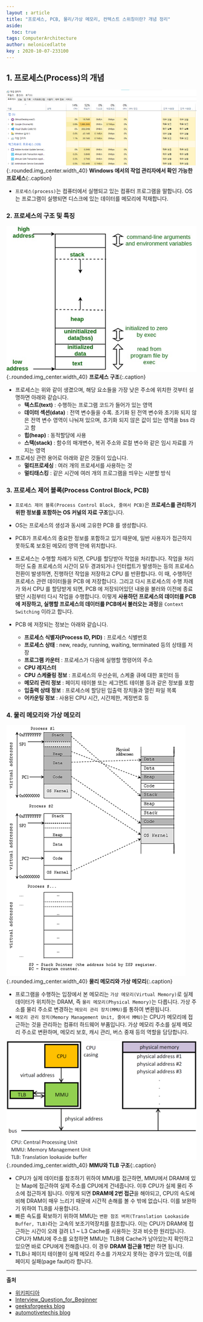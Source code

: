 ```yaml
---
layout : article
title: "프로세스, PCB, 물리/가상 메모리, 컨텍스트 스위칭이란? 개념 정리"
aside:
  toc: true
tags: ComputerArchitecture
author: melonicedlatte  
key : 2020-10-07-233100
---     
```


## 1. 프로세스(Process)의 개념

![image](/assets/images/202010/windows_process.png){:.rounded.img_center.width_40}
**Windows 에서의 작업 관리자에서 확인 가능한 프로세스**{:.caption}

- `프로세스(process)`는 컴퓨터에서 실행되고 있는 컴퓨터 프로그램을 말합니다. OS는 프로그램이 실행되면 디스크에 있는 데이터를 메모리에 적재합니다.

### 2. 프로세스의 구조 및 특징

![image](/assets/images/202010/memoryLayoutC.jpg){:.rounded.img_center.width_40}
**프로세스 구조**{:.caption}

- 프로세스는 위와 같이 생겼으며, 해당 요소들을 가장 낮은 주소에 위치한 것부터 설명하면 아래와 같습니다.
  - **텍스트(text)** : 수행하는 프로그램 코드가 들어가 있는 영역
  - **데이터 섹션(data)** : 전역 변수들을 수록. 초기화 된 전역 변수와 초기화 되지 않은 전역 변수 영역이 나눠져 있으며, 초기화 되지 않은 값이 있는 영역을 bss 라고 함
  - **힙(heap)** : 동적할당에 사용
  - **스택(stack)** : 함수의 매개변수, 복귀 주소와 로컬 변수와 같은 임시 자료를 가지는 영역
- 프로세싱 관련 용어로 아래와 같은 것들이 있습니다.
  - **멀티프로세싱** : 여러 개의 프로세서를 사용하는 것
  - **멀티태스킹** : 같은 시간에 여러 개의 프로그램을 띄우는 시분할 방식

### 3. 프로세스 제어 블록(Process Control Block, PCB)

- `프로세스 제어 블록(Process Control Block, 줄여서 PCB)`은 **프로세스를 관리하기 위한 정보를 포함하는 OS 커널의 자료 구조**입니다.
- OS는 프로세스의 생성과 동시에 고유한 PCB 를 생성합니다.
- PCB가 프로세스의 중요한 정보를 포함하고 있기 때문에, 일반 사용자가 접근하지 못하도록 보호된 메모리 영역 안에 위치합니다.
- 프로세스는 수행할 차례가 되면, CPU를 할당받아 작업을 처리합니다. 작업을 처리하던 도중 프로세스의 시간이 모두 경과되거나 인터럽트가 발생하는 등의 프로세스 전환이 발생하면, 진행하던 작업을 저장하고 CPU 를 반환합니다. 이 때, 수행하던 프로세스 관련 데이터들을 PCB 에 저장합니다. 그리고 다시 프로세스의 수행 차례가 와서 CPU 를 할당받게 되면, PCB 에 저장되어있던 내용을 불러와 이전에 종료됐던 시점부터 다시 작업을 수행합니다. 이렇게 **사용하던 프로세스의 데이터를 PCB에 저장하고, 실행할 프로세스의 데이터를 PCB에서 불러오는 과정**을 `Context Switching` 이라고 합니다.

- PCB 에 저장되는 정보는 아래와 같습니다.
  - **프로세스 식별자(Process ID, PID)** : 프로세스 식별번호
  - **프로세스 상태** : new, ready, running, waiting, terminated 등의 상태를 저장
  - **프로그램 카운터** : 프로세스가 다음에 실행할 명령어의 주소
  - **CPU 레지스터**
  - **CPU 스케쥴링 정보** : 프로세스의 우선순위, 스케줄 큐에 대한 포인터 등
  - **메모리 관리 정보** : 페이지 테이블 또는 세그먼트 테이블 등과 같은 정보를 포함
  - **입출력 상태 정보** : 프로세스에 할당된 입출력 장치들과 열린 파일 목록
  - **어카운팅 정보** : 사용된 CPU 시간, 시간제한, 계정번호 등

### 4. 물리 메모리와 가상 메모리

![image](/assets/images/202010/ccompilerlinker007.png){:.rounded.img_center.width_40}
**물리 메모리와 가상 메모리**{:.caption}

- 프로그램을 수행하는 입장에서 본 메모리는 `가상 메모리(Virtual Memory)`로 실제 데이터가 위치하는 DRAM, 즉 `물리 메모리(Physical Memory)`는 다릅니다. 가상 주소를 물리 주소로 변경하는 `메모리 관리 장치(MMU)`를 통하여 변환됩니다.
- `메모리 관리 장치(Memory Management Unit, 줄여서 MMU)`는 CPU가 메모리에 접근하는 것을 관리하는 컴퓨터 하드웨어 부품입니다. 가상 메모리 주소를 실제 메모리 주소로 변환하며, 메모리 보호, 캐시 관리, 버스 중재 등의 역할을 담당합니다.

![image](/assets/images/202010/MMU_principle_updated.png){:.rounded.img_center.width_40}
**MMU와 TLB 구조**{:.caption}

- CPU가 실제 데이터를 참조하기 위하여 MMU를 접근하면, MMU에서 DRAM에 있는 Map에 접근하여 실제 주소를 CPU에게 건네줍니다. 이후 CPU가 실제 물리 주소에 접근하게 됩니다. 이렇게 되면 **DRAM에 2번 접근**을 해야되고, CPU의 속도에 비해 DRAM이 매우 느리기 때문에 시간적 손해를 볼 수 밖에 없습니다. 이를 보완하기 위하여 TLB를 사용합니다.
- 빠른 속도를 확보하기 위하여 MMU는 `변환 참조 버퍼(Translation Lookaside Buffer, TLB)`라는 고속의 보조기억장치를 참조합니다. 이는 CPU가 DRAM에 접근하는 시간이 오래 걸려 L1 ~ L3 Cache를 사용하는 것과 비슷한 원리입니다. CPU가 MMU에 주소를 요청하면 MMU는 TLB에 Cache가 남아있는지 확인하고 있으면 바로 CPU에게 전해줍니다. 이 경우 **DRAM 접근을 1번**만 하면 됩니다.
- TLB나 페이지 테이블이 실제 메모리 주소를 가져오지 못하는 경우가 있는데, 이를 페이지 실패(page fault)라 합니다.

---

**출처**

- [위키피디아](https://ko.wikipedia.org)
- [Interview_Question_for_Beginner](https://github.com/JaeYeopHan/Interview_Question_for_Beginner/tree/master/OS)
- [geeksforgeeks blog](https://www.geeksforgeeks.org/memory-layout-of-c-program/)
- [automotivetechis blog](https://automotivetechis.wordpress.com/2012/06/07/memory-map-in-c/)